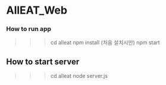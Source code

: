 # AllEAT_Web

### How to run app
>>> cd alleat
>>> npm install (처음 설치시만)
>>> npm start

## How to start server
>>> cd alleat
>>> node server.js